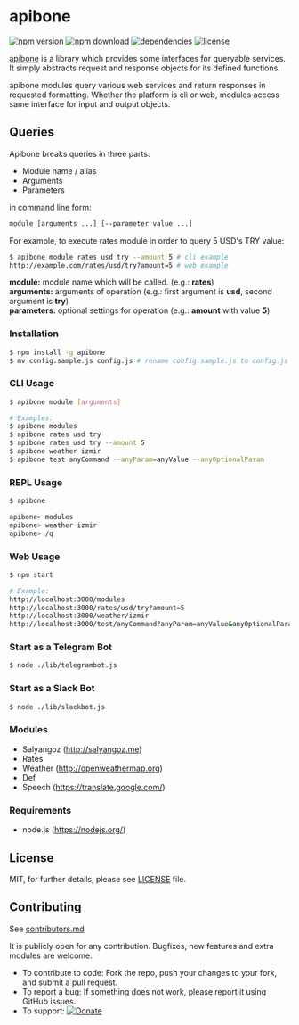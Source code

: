 # apibone

[![npm version][npm-image]][npm-url]
[![npm download][download-image]][npm-url]
[![dependencies][dep-image]][dep-url]
[![license][license-image]][license-url]

[apibone](https://github.com/eserozvataf/apibone) is a library which provides some interfaces for queryable services. It simply abstracts request and response objects for its defined functions.

apibone modules query various web services and return responses in requested formatting. Whether the platform is cli or web, modules access same interface for input and output objects.


## Queries

Apibone breaks queries in three parts:

- Module name / alias
- Arguments
- Parameters

in command line form:

```sh
module [arguments ...] [--parameter value ...]
```

For example, to execute rates module in order to query 5 USD's TRY value:

```sh
$ apibone module rates usd try --amount 5 # cli example
http://example.com/rates/usd/try?amount=5 # web example
```

**module:** module name which will be called. (e.g.: **rates**)   
**arguments:** arguments of operation (e.g.: first argument is **usd**, second argument is **try**)   
**parameters:** optional settings for operation (e.g.: **amount** with value **5**)


### Installation
```sh
$ npm install -g apibone
$ mv config.sample.js config.js # rename config.sample.js to config.js
```


### CLI Usage
```sh
$ apibone module [arguments]

# Examples:
$ apibone modules
$ apibone rates usd try
$ apibone rates usd try --amount 5
$ apibone weather izmir
$ apibone test anyCommand --anyParam=anyValue --anyOptionalParam
```


### REPL Usage
```sh
$ apibone

apibone> modules
apibone> weather izmir
apibone> /q
```


### Web Usage
```sh
$ npm start

# Example:
http://localhost:3000/modules
http://localhost:3000/rates/usd/try?amount=5
http://localhost:3000/weather/izmir
http://localhost:3000/test/anyCommand?anyParam=anyValue&anyOptionalParam&format=text
```


### Start as a Telegram Bot
```sh
$ node ./lib/telegrambot.js
```


### Start as a Slack Bot
```sh
$ node ./lib/slackbot.js
```


### Modules

- Salyangoz (http://salyangoz.me)
- Rates
- Weather (http://openweathermap.org)
- Def
- Speech (https://translate.google.com/)


### Requirements

* node.js (https://nodejs.org/)


## License

MIT, for further details, please see [LICENSE](LICENSE) file.


## Contributing

See [contributors.md](contributors.md)

It is publicly open for any contribution. Bugfixes, new features and extra modules are welcome.

* To contribute to code: Fork the repo, push your changes to your fork, and submit a pull request.
* To report a bug: If something does not work, please report it using GitHub issues.
* To support: [![Donate](https://img.shields.io/gratipay/eserozvataf.svg)](https://gratipay.com/eserozvataf/)


[npm-image]: https://img.shields.io/npm/v/apibone.svg?style=flat-square
[npm-url]: https://www.npmjs.com/package/apibone
[download-image]: https://img.shields.io/npm/dt/apibone.svg?style=flat-square
[dep-image]: https://img.shields.io/david/eserozvataf/apibone.svg?style=flat-square
[dep-url]: https://github.com/eserozvataf/apibone
[license-image]: https://img.shields.io/npm/l/apibone.svg?style=flat-square
[license-url]: https://github.com/eserozvataf/apibone/blob/master/LICENSE
